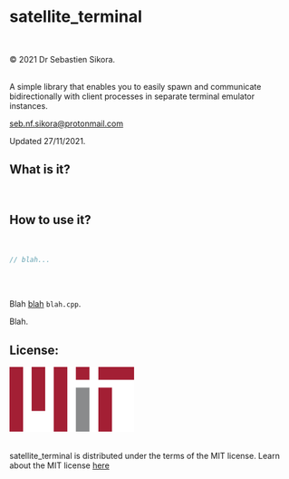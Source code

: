 # satellite_terminal
<br />

© 2021 Dr Sebastien Sikora.
<br />
<br />

A simple library that enables you to easily spawn and communicate bidirectionally with client processes in separate terminal emulator instances.
<br />

[seb.nf.sikora@protonmail.com](mailto:seb.nf.sikora@protonmail.com)

Updated 27/11/2021.

What is it?
-------------------------

<br />

How to use it?
-------------------------

<br />

```cpp
// blah...
```
<br />
<br />

Blah [blah]() `blah.cpp`.

Blah.
<br />

License:
-------------------------
![Mit License Logo](./220px-MIT_logo.png)
<br/>
<br/>

satellite_terminal is distributed under the terms of the MIT license.
Learn about the MIT license [here](https://choosealicense.com/licenses/mit/)

